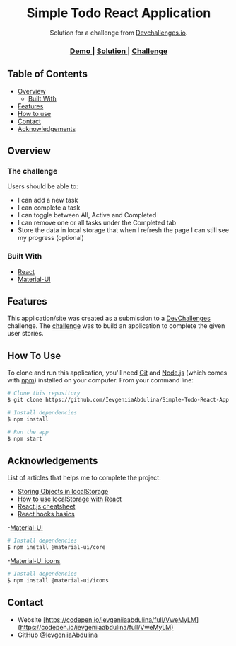
<h1 align="center">Simple Todo React Application</h1>

<div align="center">
   Solution for a challenge from  <a href="http://devchallenges.io" target="_blank">Devchallenges.io</a>.
</div>

<div align="center">
  <h3>
    <a href="https://{your-demo-link.your-domain}">
      Demo
    </a>
    <span> | </span>
    <a href="https://{your-url-to-the-solution}">
      Solution
    </a>
    <span> | </span>
    <a href="https://devchallenges.io/challenges/hH6PbOHBdPm6otzw2De5">
      Challenge
    </a>
  </h3>
</div>

<!-- TABLE OF CONTENTS -->

## Table of Contents

- [Overview](#overview)
  - [Built With](#built-with)
- [Features](#features)
- [How to use](#how-to-use)
- [Contact](#contact)
- [Acknowledgements](#acknowledgements)

<!-- OVERVIEW -->

## Overview
<!-- 
![screenshot](https://user-images.githubusercontent.com/16707738/92399059-5716eb00-f132-11ea-8b14-bcacdc8ec97b.png) -->

<!-- Introduce your projects by taking a screenshot or a gif. Try to tell visitors a story about your project by answering:

- Where can I see your demo?
- What was your experience?
- What have you learned/improved?
- Your wisdom? :) -->

### The challenge

Users should be able to: 

- I can add a new task
- I can complete a task
- I can toggle between All, Active and Completed
- I can remove one or all tasks under the Completed tab
- Store the data in local storage that when I refresh the page I can still see my progress  (optional)

### Built With

- [React](https://reactjs.org/)
- [Material-UI](https://www.npmjs.com/package/@material-ui/core)

## Features

<!-- List the features of your application or follow the template. Don't share the figma file here :) -->

This application/site was created as a submission to a [DevChallenges](https://devchallenges.io/challenges) challenge. The [challenge](https://devchallenges.io/challenges/hH6PbOHBdPm6otzw2De5) was to build an application to complete the given user stories.

## How To Use

To clone and run this application, you'll need [Git](https://git-scm.com) and [Node.js](https://nodejs.org/en/download/) (which comes with [npm](http://npmjs.com)) installed on your computer. From your command line:

```bash
# Clone this repository
$ git clone https://github.com/IevgeniiaAbdulina/Simple-Todo-React-App.git

# Install dependencies
$ npm install

# Run the app
$ npm start
```

## Acknowledgements

List of articles that helps me to complete the project:

- [Storing Objects in localStorage](https://stackoverflow.com/questions/2010892/storing-objects-in-html5-localstorage)
- [How to use localStorage with React](https://programmingwithmosh.com/react/localstorage-react/)
- [React.js cheatsheet](https://devhints.io/react)
- [React hooks basics](https://cheatsheet-maker.herokuapp.com/sheet/6066e385b180158f62e8598b)

-[Material-UI](https://material-ui.com/getting-started/installation/#npm)

```bash
# Install dependencies
$ npm install @material-ui/core
```

-[Material-UI icons](https://material-ui.com/getting-started/installation/#svg-icons)

```bash
# Install dependencies
$ npm install @material-ui/icons
```

## Contact

- Website [https://codepen.io/ievgeniiaabdulina/full/VweMyLM](https://codepen.io/ievgeniiaabdulina/full/VweMyLM)
- GitHub [@IevgeniiaAbdulina](https://github.com/IevgeniiaAbdulina)